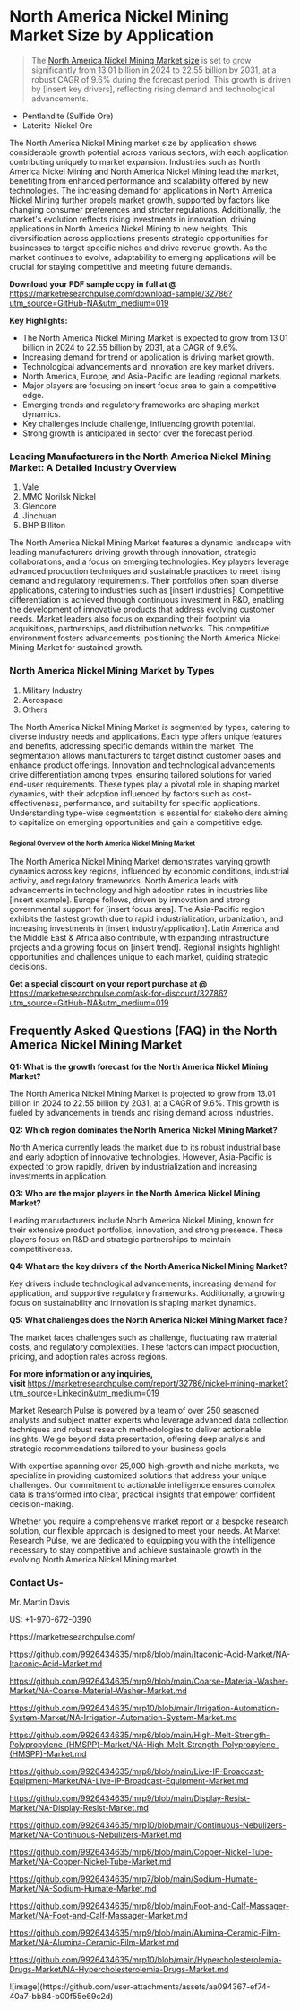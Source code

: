 <h1>North America Nickel Mining Market&nbsp;Size by Application</h1><blockquote><p>The <a href="https://marketresearchpulse.com/download-sample/32786?utm_source=GitHub-NA&amp;utm_medium=019">North America Nickel Mining Market size</a> is set to grow significantly from 13.01 billion in 2024 to 22.55 billion by 2031, at a robust CAGR of 9.6% during the forecast period. This growth is driven by [insert key drivers], reflecting rising demand and technological advancements.</p></blockquote><ul><li>Pentlandite (Sulfide Ore) <li> Laterite-Nickel Ore</li></ul><p>The North America Nickel Mining market size by application shows considerable growth potential across various sectors, with each application contributing uniquely to market expansion. Industries such as North America Nickel Mining and North America Nickel Mining lead the market, benefiting from enhanced performance and scalability offered by new technologies. The increasing demand for applications in North America Nickel Mining further propels market growth, supported by factors like changing consumer preferences and stricter regulations. Additionally, the market's evolution reflects rising investments in innovation, driving applications in North America Nickel Mining to new heights. This diversification across applications presents strategic opportunities for businesses to target specific niches and drive revenue growth. As the market continues to evolve, adaptability to emerging applications will be crucial for staying competitive and meeting future demands.</p><p><strong>Download your PDF sample copy in full at @ </strong><a href="https://marketresearchpulse.com/download-sample/32786?utm_source=GitHub-NA&amp;utm_medium=019">https://marketresearchpulse.com/download-sample/32786?utm_source=GitHub-NA&amp;utm_medium=019</a></p><p><strong>Key Highlights: </strong></p><ul><li>The North America Nickel Mining Market is expected to grow from 13.01 billion in 2024 to 22.55 billion by 2031, at a CAGR of 9.6%.</li><li>Increasing demand for trend or application is driving market growth.</li><li>Technological advancements and innovation are key market drivers.</li><li>North America, Europe, and Asia-Pacific are leading regional markets.</li><li>Major players are focusing on insert focus area to gain a competitive edge.</li><li>Emerging trends and regulatory frameworks are shaping market dynamics.</li><li>Key challenges include challenge, influencing growth potential.</li><li>Strong growth is anticipated in sector over the forecast period.</li></ul><h3>Leading Manufacturers in the North America Nickel Mining Market: A Detailed Industry Overview</h3><ol><li>Vale</li><li>MMC Norilsk Nickel</li><li>Glencore</li><li>Jinchuan</li><li>BHP Billiton</li></ol><div class="flex max-w-full flex-col flex-grow"><div class="min-h-8 text-message flex w-full flex-col items-end gap-2 whitespace-normal break-words [.text-message+&amp;]:mt-5" dir="auto" data-message-author-role="assistant" data-message-id="fd8432e4-4910-450d-b182-61b7bfb0a01f" data-message-model-slug="gpt-4o"><div class="flex w-full flex-col gap-1 empty:hidden first:pt-[3px]"><div class="markdown prose w-full break-words dark:prose-invert light"><p>The North America Nickel Mining Market features a dynamic landscape with leading manufacturers driving growth through innovation, strategic collaborations, and a focus on emerging technologies. Key players leverage advanced production techniques and sustainable practices to meet rising demand and regulatory requirements. Their portfolios often span diverse applications, catering to industries such as [insert industries]. Competitive differentiation is achieved through continuous investment in R&amp;D, enabling the development of innovative products that address evolving customer needs. Market leaders also focus on expanding their footprint via acquisitions, partnerships, and distribution networks. This competitive environment fosters advancements, positioning the North America Nickel Mining Market for sustained growth.</p></div></div></div></div><h3>North America Nickel Mining Market by Types</h3><ol><li>Military Industry <li> Aerospace <li> Others</li></ol><div class="flex max-w-full flex-col flex-grow"><div class="min-h-8 text-message flex w-full flex-col items-end gap-2 whitespace-normal break-words [.text-message+&amp;]:mt-5" dir="auto" data-message-author-role="assistant" data-message-id="084470be-0bb7-4664-bddf-5156b4f41249" data-message-model-slug="gpt-4o-mini"><div class="flex w-full flex-col gap-1 empty:hidden first:pt-[3px]"><div class="markdown prose w-full break-words dark:prose-invert light"><p>The North America Nickel Mining Market is segmented by types, catering to diverse industry needs and applications. Each type offers unique features and benefits, addressing specific demands within the market. The segmentation allows manufacturers to target distinct customer bases and enhance product offerings. Innovation and technological advancements drive differentiation among types, ensuring tailored solutions for varied end-user requirements. These types play a pivotal role in shaping market dynamics, with their adoption influenced by factors such as cost-effectiveness, performance, and suitability for specific applications. Understanding type-wise segmentation is essential for stakeholders aiming to capitalize on emerging opportunities and gain a competitive edge.</p></div></div></div></div><h3><span style="font-size: 11px;">Regional Overview of the North America Nickel Mining Market</span></h3><div class="flex max-w-full flex-col flex-grow"><div class="min-h-8 text-message flex w-full flex-col items-end gap-2 whitespace-normal break-words [.text-message+&amp;]:mt-5" dir="auto" data-message-author-role="assistant" data-message-id="e9038762-ce64-4e30-91c9-9bd413514231" data-message-model-slug="gpt-4o-mini"><div class="flex w-full flex-col gap-1 empty:hidden first:pt-[3px]"><div class="markdown prose w-full break-words dark:prose-invert light"><p>The North America Nickel Mining Market demonstrates varying growth dynamics across key regions, influenced by economic conditions, industrial activity, and regulatory frameworks. North America leads with advancements in technology and high adoption rates in industries like [insert example]. Europe follows, driven by innovation and strong governmental support for [insert focus area]. The Asia-Pacific region exhibits the fastest growth due to rapid industrialization, urbanization, and increasing investments in [insert industry/application]. Latin America and the Middle East &amp; Africa also contribute, with expanding infrastructure projects and a growing focus on [insert trend]. Regional insights highlight opportunities and challenges unique to each market, guiding strategic decisions.</p></div></div></div></div><p><strong>Get a special discount on your report purchase at @ </strong><a href="https://marketresearchpulse.com/ask-for-discount/32786?utm_source=GitHub-NA&amp;utm_medium=019">https://marketresearchpulse.com/ask-for-discount/32786?utm_source=GitHub-NA&amp;utm_medium=019</a></p><h2>Frequently Asked Questions (FAQ) in the North America Nickel Mining Market</h2><p><strong>Q1: What is the growth forecast for the North America Nickel Mining Market?</strong></p><p>The North America Nickel Mining Market is projected to grow from 13.01 billion in 2024 to 22.55 billion by 2031, at a CAGR of 9.6%. This growth is fueled by advancements in trends and rising demand across industries.</p><p><strong>Q2: Which region dominates the North America Nickel Mining Market?</strong></p><p>North America currently leads the market due to its robust industrial base and early adoption of innovative technologies. However, Asia-Pacific is expected to grow rapidly, driven by industrialization and increasing investments in application.</p><p><strong>Q3: Who are the major players in the North America Nickel Mining Market?</strong></p><p>Leading manufacturers include North America Nickel Mining, known for their extensive product portfolios, innovation, and strong presence. These players focus on R&amp;D and strategic partnerships to maintain competitiveness.</p><p><strong>Q4: What are the key drivers of the North America Nickel Mining Market?</strong></p><p>Key drivers include technological advancements, increasing demand for application, and supportive regulatory frameworks. Additionally, a growing focus on sustainability and innovation is shaping market dynamics.</p><p><strong>Q5: What challenges does the North America Nickel Mining Market face?</strong></p><p>The market faces challenges such as challenge, fluctuating raw material costs, and regulatory complexities. These factors can impact production, pricing, and adoption rates across regions.</p><p><strong>For more information or any inquiries, visit&nbsp;</strong><a href="https://marketresearchpulse.com/report/32786/nickel-mining-market?utm_source=Linkedin&utm_medium=019">https://marketresearchpulse.com/report/32786/nickel-mining-market?utm_source=Linkedin&utm_medium=019</a></p><p>Market Research Pulse is powered by a team of over 250 seasoned analysts and subject matter experts who leverage advanced data collection techniques and robust research methodologies to deliver actionable insights. We go beyond data presentation, offering deep analysis and strategic recommendations tailored to your business goals.</p><p>With expertise spanning over 25,000 high-growth and niche markets, we specialize in providing customized solutions that address your unique challenges. Our commitment to actionable intelligence ensures complex data is transformed into clear, practical insights that empower confident decision-making.</p><p>Whether you require a comprehensive market report or a bespoke research solution, our flexible approach is designed to meet your needs. At Market Research Pulse, we are dedicated to equipping you with the intelligence necessary to stay competitive and achieve sustainable growth in the evolving North America Nickel Mining market.</p><h3><strong>Contact Us-</strong></h3><p>Mr. Martin Davis</p><p>US: +1-970-672-0390</p><p>https://marketresearchpulse.com/</p><p><a href="https://github.com/9926434635/mrp8/blob/main/Itaconic-Acid-Market/NA-Itaconic-Acid-Market.md">https://github.com/9926434635/mrp8/blob/main/Itaconic-Acid-Market/NA-Itaconic-Acid-Market.md</a></p><p><a href="https://github.com/9926434635/mrp9/blob/main/Coarse-Material-Washer-Market/NA-Coarse-Material-Washer-Market.md">https://github.com/9926434635/mrp9/blob/main/Coarse-Material-Washer-Market/NA-Coarse-Material-Washer-Market.md</a></p><p><a href="https://github.com/9926434635/mrp10/blob/main/Irrigation-Automation-System-Market/NA-Irrigation-Automation-System-Market.md">https://github.com/9926434635/mrp10/blob/main/Irrigation-Automation-System-Market/NA-Irrigation-Automation-System-Market.md</a></p><p><a href="https://github.com/9926434635/mrp6/blob/main/High-Melt-Strength-Polypropylene-(HMSPP)-Market/NA-High-Melt-Strength-Polypropylene-(HMSPP)-Market.md">https://github.com/9926434635/mrp6/blob/main/High-Melt-Strength-Polypropylene-(HMSPP)-Market/NA-High-Melt-Strength-Polypropylene-(HMSPP)-Market.md</a></p><p><a href="https://github.com/9926434635/mrp8/blob/main/Live-IP-Broadcast-Equipment-Market/NA-Live-IP-Broadcast-Equipment-Market.md">https://github.com/9926434635/mrp8/blob/main/Live-IP-Broadcast-Equipment-Market/NA-Live-IP-Broadcast-Equipment-Market.md</a></p><p><a href="https://github.com/9926434635/mrp9/blob/main/Display-Resist-Market/NA-Display-Resist-Market.md">https://github.com/9926434635/mrp9/blob/main/Display-Resist-Market/NA-Display-Resist-Market.md</a></p><p><a href="https://github.com/9926434635/mrp10/blob/main/Continuous-Nebulizers-Market/NA-Continuous-Nebulizers-Market.md">https://github.com/9926434635/mrp10/blob/main/Continuous-Nebulizers-Market/NA-Continuous-Nebulizers-Market.md</a></p><p><a href="https://github.com/9926434635/mrp6/blob/main/Copper-Nickel-Tube-Market/NA-Copper-Nickel-Tube-Market.md">https://github.com/9926434635/mrp6/blob/main/Copper-Nickel-Tube-Market/NA-Copper-Nickel-Tube-Market.md</a></p><p><a href="https://github.com/9926434635/mrp7/blob/main/Sodium-Humate-Market/NA-Sodium-Humate-Market.md">https://github.com/9926434635/mrp7/blob/main/Sodium-Humate-Market/NA-Sodium-Humate-Market.md</a></p><p><a href="https://github.com/9926434635/mrp8/blob/main/Foot-and-Calf-Massager-Market/NA-Foot-and-Calf-Massager-Market.md">https://github.com/9926434635/mrp8/blob/main/Foot-and-Calf-Massager-Market/NA-Foot-and-Calf-Massager-Market.md</a></p><p><a href="https://github.com/9926434635/mrp9/blob/main/Alumina-Ceramic-Film-Market/NA-Alumina-Ceramic-Film-Market.md">https://github.com/9926434635/mrp9/blob/main/Alumina-Ceramic-Film-Market/NA-Alumina-Ceramic-Film-Market.md</a></p><p><a href="https://github.com/9926434635/mrp10/blob/main/Hypercholesterolemia-Drugs-Market/NA-Hypercholesterolemia-Drugs-Market.md">https://github.com/9926434635/mrp10/blob/main/Hypercholesterolemia-Drugs-Market/NA-Hypercholesterolemia-Drugs-Market.md</a></p>
![image](https://github.com/user-attachments/assets/aa094367-ef74-40a7-bb84-b00f55e69c2d)
